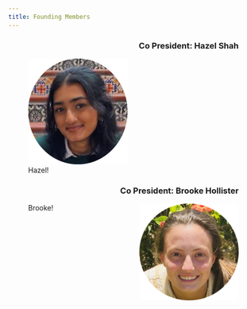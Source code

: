 ```yaml
---
title: Founding Members
---
```

<figure>
   <h3 style="text-align:right;">Co President: Hazel Shah</h3>
  <img src="/assets/circleFoundingMembers/hazel.png" alt="drawing" width="200"/>
  <figcaption>Hazel!</figcaption>
</figure>

<figure>
  <h3 style="text-align:right;">Co President: Brooke Hollister</h3>
  <img align= "right" src="/assets/circleFoundingMembers/brooke.png" alt="drawing" width="200"/>
  <figcaption>Brooke!</figcaption>
</figure>

